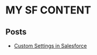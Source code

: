 # MY SF CONTENT

<!-- ## Blog Index

Welcome to my blog! Here you'll find a collection of my posts written in Markdown. Each post is available in the `content` folder of this repository. Click on a title to read the full article. -->

## Posts

- [Custom Settings in Salesforce](./content/custom-settings-in-salesforce.md)